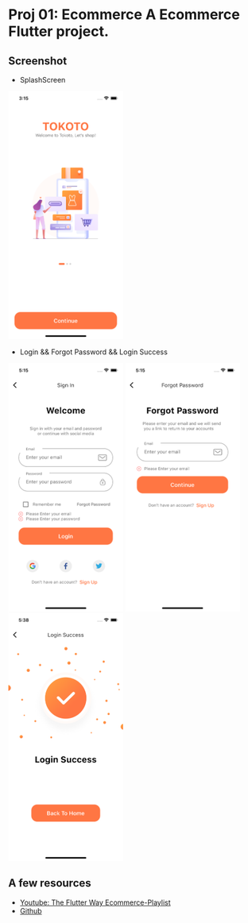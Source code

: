 # Proj 01: Ecommerce A Ecommerce Flutter project. 
## Screenshot
- SplashScreen
<img src="./assets/screenshots/SplashScreen.png" height="500em"/>

- Login && Forgot Password && Login Success


<img src="./assets/screenshots/SignIn.png" height="500em"/>&nbsp;<img src="./assets/screenshots/ForgotPassword.png" height="500em"/>&nbsp;<img src="./assets/screenshots/LoginSuccess.png" height="500em"/>

## A few resources 
- [Youtube: The Flutter Way Ecommerce-Playlist](https://www.youtube.com/playlist?list=PLxUBb2A_UUy8OlaNZpS2mfL8xpHcnd_Af) 
- [Github](https://github.com/abuanwar072/E-commerce-Complete-Flutter-UI)
